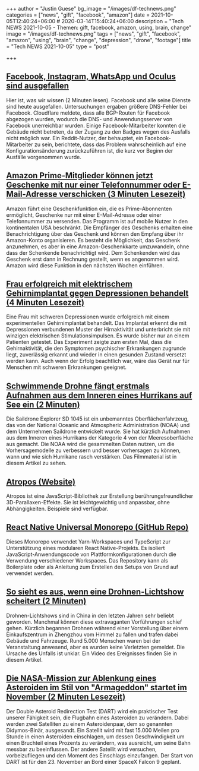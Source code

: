 +++
author = "Justin Guese"
bg_image = "/images/df-technews.png"
categories = ["news", "gift", "facebook", "amazon"]
date = 2021-10-05T12:40:24+06:00 # 2020-03-14T15:40:24+06:00
description = "Tech NEWS 2021-10-05 - Themen: gift, facebook, amazon, using, brain, change"
image = "/images/df-technews.png"
tags = ["news", "gift", "facebook", "amazon", "using", "brain", "change", "depression", "drone", "footage"]
title = "Tech NEWS 2021-10-05"
type = "post"

+++

## [Facebook, Instagram, WhatsApp und Oculus sind ausgefallen](https://arstechnica.com/information-technology/2021/10/facebook-instagram-whatsapp-and-oculus-are-down-heres-what-we-know/)

 Hier ist, was wir wissen (2 Minuten lesen). Facebook und alle seine Dienste sind heute ausgefallen. Untersuchungen ergaben größere DNS-Fehler bei Facebook. Cloudflare meldete, dass alle BGP-Routen für Facebook abgezogen wurden, wodurch die DNS- und Anwendungsserver von Facebook unerreichbar wurden. Einige Facebook-Mitarbeiter konnten die Gebäude nicht betreten, da der Zugang zu den Badges wegen des Ausfalls nicht möglich war. Ein Reddit-Nutzer, der behauptet, ein Facebook-Mitarbeiter zu sein, berichtete, dass das Problem wahrscheinlich auf eine Konfigurationsänderung zurückzuführen ist, die kurz vor Beginn der Ausfälle vorgenommen wurde.

## [Amazon Prime-Mitglieder können jetzt Geschenke mit nur einer Telefonnummer oder E-Mail-Adresse verschicken (3 Minuten Lesezeit)](https://www.theverge.com/2021/10/4/22704909/amazon-prime-members-send-gifts-phone-number-email-address?scrolla=5eb6d68b7fedc32c19ef33b4)

 Amazon führt eine Geschenkfunktion ein, die es Prime-Abonnenten ermöglicht, Geschenke nur mit einer E-Mail-Adresse oder einer Telefonnummer zu versenden. Das Programm ist auf mobile Nutzer in den kontinentalen USA beschränkt. Die Empfänger des Geschenks erhalten eine Benachrichtigung über das Geschenk und können den Empfang über ihr Amazon-Konto organisieren. Es besteht die Möglichkeit, das Geschenk anzunehmen, es aber in eine Amazon-Geschenkkarte umzuwandeln, ohne dass der Schenkende benachrichtigt wird. Dem Schenkenden wird das Geschenk erst dann in Rechnung gestellt, wenn es angenommen wird. Amazon wird diese Funktion in den nächsten Wochen einführen.

## [Frau erfolgreich mit elektrischem Gehirnimplantat gegen Depressionen behandelt (4 Minuten Lesezeit)](https://www.theguardian.com/society/2021/oct/04/woman-successfully-treated-for-depression-with-electrical-brain-implant)

 Eine Frau mit schweren Depressionen wurde erfolgreich mit einem experimentellen Gehirnimplantat behandelt. Das Implantat erkennt die mit Depressionen verbundenen Muster der Hirnaktivität und unterbricht sie mit winzigen elektrischen Stimulationsimpulsen. Es wurde bisher nur an einem Patienten getestet. Das Experiment zeigte zum ersten Mal, dass die Gehirnaktivität, die den Symptomen psychischer Erkrankungen zugrunde liegt, zuverlässig erkannt und wieder in einen gesunden Zustand versetzt werden kann. Auch wenn der Erfolg beachtlich war, wäre das Gerät nur für Menschen mit schweren Erkrankungen geeignet.

## [Schwimmende Drohne fängt erstmals Aufnahmen aus dem Inneren eines Hurrikans auf See ein (2 Minuten)](https://www.vice.com/en/article/akgx7b/floating-drone-captures-first-ever-footage-from-inside-a-hurricane-at-sea)

 Die Saildrone Explorer SD 1045 ist ein unbemanntes Oberflächenfahrzeug, das von der National Oceanic and Atmospheric Administration (NOAA) und dem Unternehmen Saildrone entwickelt wurde. Sie hat kürzlich Aufnahmen aus dem Inneren eines Hurrikans der Kategorie 4 von der Meeresoberfläche aus gemacht. Die NOAA wird die gesammelten Daten nutzen, um die Vorhersagemodelle zu verbessern und besser vorhersagen zu können, wann und wie sich Hurrikane rasch verstärken. Das Filmmaterial ist in diesem Artikel zu sehen.

## [Atropos (Website)](https://atroposjs.com/)

 Atropos ist eine JavaScript-Bibliothek zur Erstellung berührungsfreundlicher 3D-Parallaxen-Effekte. Sie ist leichtgewichtig und anpassbar, ohne Abhängigkeiten. Beispiele sind verfügbar.

## [React Native Universal Monorepo (GitHub Repo)](https://github.com/mmazzarolo/react-native-universal-monorepo)

 Dieses Monorepo verwendet Yarn-Workspaces und TypeScript zur Unterstützung eines modularen React Native-Projekts. Es isoliert JavaScript-Anwendungscode von Plattformkonfigurationen durch die Verwendung verschiedener Workspaces. Das Repository kann als Boilerplate oder als Anleitung zum Erstellen des Setups von Grund auf verwendet werden.

## [So sieht es aus, wenn eine Drohnen-Lichtshow scheitert (2 Minuten)](https://www.vice.com/en/article/z3xp38/drone-light-show-failure-china)

 Drohnen-Lichtshows sind in China in den letzten Jahren sehr beliebt geworden. Manchmal können diese extravaganten Vorführungen schief gehen. Kürzlich begannen Drohnen während einer Vorstellung über einem Einkaufszentrum in Zhengzhou vom Himmel zu fallen und trafen dabei Gebäude und Fahrzeuge. Rund 5.000 Menschen waren bei der Veranstaltung anwesend, aber es wurden keine Verletzten gemeldet. Die Ursache des Unfalls ist unklar. Ein Video des Ereignisses finden Sie in diesem Artikel.

## [Die NASA-Mission zur Ablenkung eines Asteroiden im Stil von "Armageddon" startet im November (2 Minuten Lesezeit)](https://techcrunch.com/2021/10/04/nasas-armageddon-style-asteroid-deflection-mission-takes-off-in-november/)

 Der Double Asteroid Redirection Test (DART) wird ein praktischer Test unserer Fähigkeit sein, die Flugbahn eines Asteroiden zu verändern. Dabei werden zwei Satelliten zu einem Asteroidenpaar, dem so genannten Didymos-Binär, ausgesandt. Ein Satellit wird mit fast 15.000 Meilen pro Stunde in einen Asteroiden einschlagen, um dessen Geschwindigkeit um einen Bruchteil eines Prozents zu verändern, was ausreicht, um seine Bahn messbar zu beeinflussen. Der andere Satellit wird versuchen, vorbeizufliegen und den Moment des Einschlags einzufangen. Der Start von DART ist für den 23. November an Bord einer SpaceX Falcon 9 geplant.

